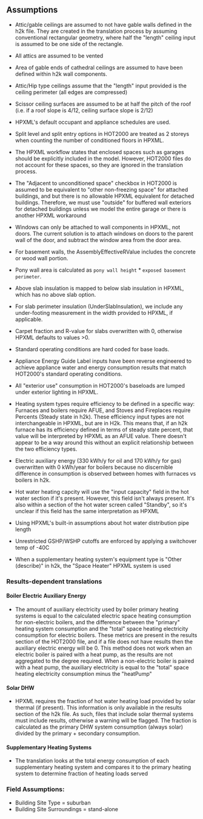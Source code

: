 ## Assumptions
- Attic/gable ceilings are assumed to not have gable walls defined in the h2k file. They are created in the translation process by assuming conventional rectangular geometry, where half the "length" ceiling input is assumed to be one side of the rectangle.
- All attics are assumed to be vented
- Area of gable ends of cathedral ceilings are assumed to have been defined within h2k wall components.
- Attic/Hip type ceilings assume that the "length" input provided is the ceiling perimeter (all edges are compressed)
- Scissor ceiling surfaces are assumed to be at half the pitch of the roof (i.e. if a roof slope is 4/12, ceiling surface slope is 2/12)
- HPXML's default occupant and appliance schedules are used.
- Split level and split entry options in HOT2000 are treated as 2 storeys when counting the number of conditioned floors in HPXML.
- The HPXML workflow states that enclosed spaces such as garages should be explicitly included in the model. However, HOT2000 files do not account for these spaces, so they are ignored in the translation process.

- The "Adjacent to unconditioned space" checkbox in HOT2000 is assumed to be equivalent to "other non-freezing space" for attached buildings, and but there is no allowable HPXML equivalent for detached buildings. Therefore, we must use "outside" for buffered wall exteriors for detached buildings unless we model the entire garage or there is another HPXML workaround


- Windows can only be attached to wall components in HPXML, not doors. The current solution is to attach windows on doors to the parent wall of the door, and subtract the window area from the door area.
- For basement walls, the AssemblyEffectiveRValue includes the concrete or wood wall portion.
- Pony wall area is calculated as `pony wall height` * `exposed basement perimeter`.
- Above slab insulation is mapped to below slab insulation in HPXML, which has no above slab option.
- For slab perimeter insulation (UnderSlabInsulation), we include any under-footing measurement in the width provided to HPXML, if applicable.
- Carpet fraction and R-value for slabs overwritten with 0, otherwise HPXML defaults to values >0.
- Standard operating conditions are hard coded for base loads.
- Appliance Energy Guide Label inputs have been reverse engineered to achieve appliance water and energy consumption results that match HOT2000's standard operating conditions.
- All "exterior use" consumption in HOT2000's baseloads are lumped under exterior lighting in HPXML.


- Heating system types require efficiency to be defined in a specific way: Furnaces and boilers require AFUE, and Stoves and Fireplaces require Percents (Steady state in h2k). These efficiency input types are not interchangeable in HPXML, but are in H2k. This means that, if an h2k furnace has its efficiency defined in terms of steady state percent, that value will be interpreted by HPXML as an AFUE value. There doesn't appear to be a way around this without an explicit relationship between the two efficiency types.
- Electric auxiliary energy (330 kWh/y for oil and 170 kWh/y for gas) overwritten with 0 kWh/year for boilers because no discernible difference in consumption is observed between homes with furnaces vs boilers in h2k.
- Hot water heating capcity will use the "input capacity" field in the hot water section if it's present. However, this field isn't always present. It's also within a section of the hot water screen called "Standby", so it's unclear if this field has the same interpretation as HPXML
- Using HPXML's built-in assumptions about hot water distribution pipe length
- Unrestricted GSHP/WSHP cutoffs are enforced by applying a switchover temp of -40C
- When a supplementary heating system's equipment type is "Other (describe)" in h2k, the "Space Heater" HPXML system is used

### Results-dependent translations
#### Boiler Electric Auxiliary Energy
- The amount of auxiliary electricity used by boiler primary heating systems is equal to the calculated electric space heating consumption for non-electric boilers, and the difference between the "primary" heating system consumption and the "total" space heating electricity consumption for electric boilers. These metrics are present in the results section of the HOT2000 file, and if a file does not have results then the auxiliary electric energy will be 0. This method does not work when an electric boiler is paired with a heat pump, as the results are not aggregated to the degree required. When a non-electric boiler is paired with a heat pump, the auxiliary electricity is equal to the "total" space heating electricity consumption minus the "heatPump"

#### Solar DHW
- HPXML requires the fraction of hot water heating load provided by solar thermal (if present). This information is only available in the results section of the h2k file. As such, files that include solar thermal systems must include results, otherwise a warning will be flagged. The fraction is calculated as the primary DHW system consumption (always solar) divided by the primary + secondary consumption.

#### Supplementary Heating Systems
- The translation looks at the total energy consumption of each supplementary heating system and compares it to the primary heating system to determine fraction of heating loads served




### Field Assumptions:
- Building Site Type = suburban
- Building Site Surroundings = stand-alone
